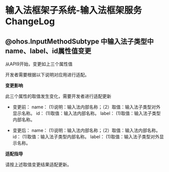 # 输入法框架子系统-输入法框架服务ChangeLog


## @ohos.InputMethodSubtype 中输入法子类型中name、label、id属性值变更
从API9开始，变更如上三个属性值

开发者需要根据以下说明对应用进行适配。

**变更影响**

此三个属性的取值发生变化，需要开发者进行适配更新

- 变更前：
name：
(1)说明：输入法内部名称；（2）取值：输入法子类型对外显示名称。
id：
(1)取值：输入法内部名称。
label：
(1)取值：输入法子类型内部名称。

- 变更后：
name：
(1)说明：输入法内部名称；（2）取值：输入法内部名称。
id：
(1)取值：输入法子类型内部名称。
label：
(1)取值：输入法子类型对外显示名称。

**适配指导**

请按上述取值变更结果适配更新。



